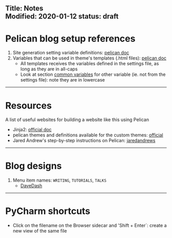 Title: Notes  
Modified: 2020-01-12
status: draft
---
# Pelican blog setup references
1. Site generation setting variable definitions: [pelican doc](http://docs.getpelican.com/en/stable/settings.html)
2. Variables that can be used in theme's templates (.html files): [pelican doc](http://docs.getpelican.com/en/stable/themes.html#category-html)
    - All templates receives the variables defined in the settings file, 
    as long as they are in all-caps
    - Look at section [common variables](http://docs.getpelican.com/en/stable/themes.html#common-variables) for other variable (ie. not from 
    the settings file): note they are in lowercase


---
# Resources
A list of useful websites for building a website like this using Pelican  

   - Jinja2: [official doc](http://jinja.pocoo.org/docs/2.10/templates/#import)
   -  pelican themes and definitions available for the custom themes: 
    [official](http://docs.getpelican.com/en/3.6.3/themes.html)
   -  Jared Andrew's step-by-step instructions on Pelican: 
    [jaredandrews](https://jaredandrews.com/3-article-template.html)
---

# Blog designs
1. Menu item names: `WRITING`, `TUTORIALS`, `TALKS`
    - [DaveDash](http://davedash.com/)

---
# PyCharm shortcuts
- Click on the filename on the Browser sidecar and 'Shift + Enter`: create a new 
view of the same file

